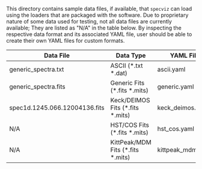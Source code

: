 This directory contains sample data files, if available, that ``specviz`` can
load using the loaders that are packaged with the software.
Due to proprietary nature of some data used for testing, not all data files
are currently available; They are listed as "N/A" in the table below.
By inspecting the respective data format and its associated YAML file, user
should be able to create their own YAML files for custom formats.

| Data File | Data Type | YAML File | Provided By |
| --- | --- | --- | --- |
| generic_spectra.txt | ASCII (*.txt *.dat) | ascii.yaml | Pey Lian Lim (@pllim) |
| generic_spectra.fits | Generic Fits (*.fits *.mits) | generic.yaml | Nicholas Earl (@nmearl) |
| spec1d.1245.066.12004136.fits | Keck/DEIMOS Fits (*.fits *.mits) | keck_deimos.yaml | Susan Kassin (@kassin) |
| N/A | HST/COS Fits (*.fits *.mits) | hst_cos.yaml | Gisella de Rosa (@gderosa2004) |
| N/A | KittPeak/MDM Fits (*.fits *.mits) | kittpeak_mdm.yaml | Gisella de Rosa (@gderosa2004) |

